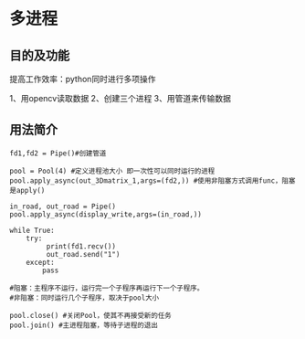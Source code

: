 # 多进程 #
## 目的及功能 ##
提高工作效率：python同时进行多项操作

1、用opencv读取数据
2、创建三个进程
3、用管道来传输数据

## 用法简介 ##
    fd1,fd2 = Pipe()#创建管道
    
    pool = Pool(4) #定义进程池大小 即一次性可以同时运行的进程    
    pool.apply_async(out_3Dmatrix_1,args=(fd2,)) #使用非阻塞方式调用func，阻塞是apply()

    in_road, out_road = Pipe()
    pool.apply_async(display_write,args=(in_road,)) 
        
    while True:
        try:
             print(fd1.recv())
             out_road.send("1")
        except:
            pass

    #阻塞：主程序不运行，运行完一个子程序再运行下一个子程序。
    #非阻塞：同时运行几个子程序，取决于pool大小

    pool.close() #关闭Pool，使其不再接受新的任务
    pool.join() #主进程阻塞，等待子进程的退出